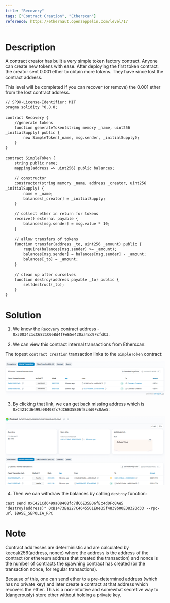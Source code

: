 ```yaml
---
title: "Recovery"
tags: ["Contract Creation", "Etherscan"]
reference: https://ethernaut.openzeppelin.com/level/17
---
```


# Description

A contract creator has built a very simple token factory contract. Anyone can create new tokens with ease. After deploying the first token contract, the creator sent 0.001 ether to obtain more tokens. They have since lost the contract address.

This level will be completed if you can recover (or remove) the 0.001 ether from the lost contract address.

```sol
// SPDX-License-Identifier: MIT
pragma solidity ^0.8.0;

contract Recovery {
    //generate tokens
    function generateToken(string memory _name, uint256 _initialSupply) public {
        new SimpleToken(_name, msg.sender, _initialSupply);
    }
}

contract SimpleToken {
    string public name;
    mapping(address => uint256) public balances;

    // constructor
    constructor(string memory _name, address _creator, uint256 _initialSupply) {
        name = _name;
        balances[_creator] = _initialSupply;
    }

    // collect ether in return for tokens
    receive() external payable {
        balances[msg.sender] = msg.value * 10;
    }

    // allow transfers of tokens
    function transfer(address _to, uint256 _amount) public {
        require(balances[msg.sender] >= _amount);
        balances[msg.sender] = balances[msg.sender] - _amount;
        balances[_to] = _amount;
    }

    // clean up after ourselves
    function destroy(address payable _to) public {
        selfdestruct(_to);
    }
}
```

# Solution

1. We know the `Recovery` contract address - `0x30034c1cC6821C0eBd4fFeE5e420aa4cc9FcfdC3`.

2. We can view this contract internal transactions from Etherscan:

The topest `contract creation` transaction links to the `SimpleToken` contract:

![](assets/recovery_contract_internal_transactions.png)

3. By clicking that link, we can get back missing address which is `0xC421Cd6499a08408fc7dC6E35B06fEc4d0Fc0Ae5`:

![](assets/simple_token_etherscan.png)

4. Then we can withdraw the balances by calling `destroy` function:

```
cast send 0xC421Cd6499a08408fc7dC6E35B06fEc4d0Fc0Ae5 "destroy(address)" 0xB1473Ba227C4645501E0e05f4839b00ED8320d33 --rpc-url $BASE_SEPOLIA_RPC 
```

# Note

Contract addresses are deterministic and are calculated by keccak256(address, nonce) where the address is the address of the contract (or ethereum address that created the transaction) and nonce is the number of contracts the spawning contract has created (or the transaction nonce, for regular transactions).

Because of this, one can send ether to a pre-determined address (which has no private key) and later create a contract at that address which recovers the ether. This is a non-intuitive and somewhat secretive way to (dangerously) store ether without holding a private key.
